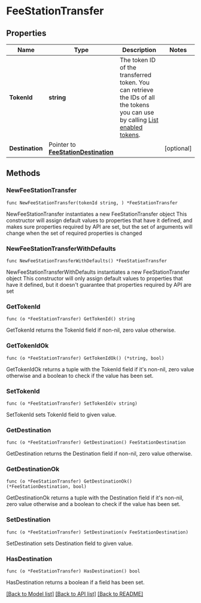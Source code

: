 # FeeStationTransfer

## Properties

Name | Type | Description | Notes
------------ | ------------- | ------------- | -------------
**TokenId** | **string** | The token ID of the transferred token. You can retrieve the IDs of all the tokens you can use by calling [List enabled tokens](https://www.cobo.com/developers/v2/api-references/wallets/list-enabled-tokens). | 
**Destination** | Pointer to [**FeeStationDestination**](FeeStationDestination.md) |  | [optional] 

## Methods

### NewFeeStationTransfer

`func NewFeeStationTransfer(tokenId string, ) *FeeStationTransfer`

NewFeeStationTransfer instantiates a new FeeStationTransfer object
This constructor will assign default values to properties that have it defined,
and makes sure properties required by API are set, but the set of arguments
will change when the set of required properties is changed

### NewFeeStationTransferWithDefaults

`func NewFeeStationTransferWithDefaults() *FeeStationTransfer`

NewFeeStationTransferWithDefaults instantiates a new FeeStationTransfer object
This constructor will only assign default values to properties that have it defined,
but it doesn't guarantee that properties required by API are set

### GetTokenId

`func (o *FeeStationTransfer) GetTokenId() string`

GetTokenId returns the TokenId field if non-nil, zero value otherwise.

### GetTokenIdOk

`func (o *FeeStationTransfer) GetTokenIdOk() (*string, bool)`

GetTokenIdOk returns a tuple with the TokenId field if it's non-nil, zero value otherwise
and a boolean to check if the value has been set.

### SetTokenId

`func (o *FeeStationTransfer) SetTokenId(v string)`

SetTokenId sets TokenId field to given value.


### GetDestination

`func (o *FeeStationTransfer) GetDestination() FeeStationDestination`

GetDestination returns the Destination field if non-nil, zero value otherwise.

### GetDestinationOk

`func (o *FeeStationTransfer) GetDestinationOk() (*FeeStationDestination, bool)`

GetDestinationOk returns a tuple with the Destination field if it's non-nil, zero value otherwise
and a boolean to check if the value has been set.

### SetDestination

`func (o *FeeStationTransfer) SetDestination(v FeeStationDestination)`

SetDestination sets Destination field to given value.

### HasDestination

`func (o *FeeStationTransfer) HasDestination() bool`

HasDestination returns a boolean if a field has been set.


[[Back to Model list]](../README.md#documentation-for-models) [[Back to API list]](../README.md#documentation-for-api-endpoints) [[Back to README]](../README.md)


